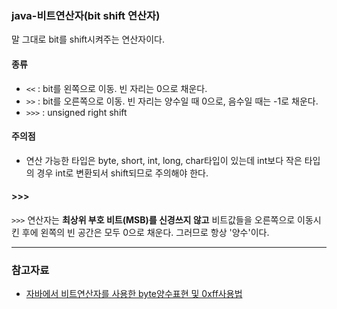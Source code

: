 ### java-비트연산자(bit shift 연산자)

말 그대로 bit를 shift시켜주는 연산자이다.

#### 종류
- `<<` : bit를 왼쪽으로 이동. 빈 자리는 0으로 채운다. 
- `>>` : bit를 오른쪽으로 이동. 빈 자리는 양수일 때 0으로, 음수일 때는 -1로 채운다.
- `>>>` : unsigned right shift

#### 주의점
- 연산 가능한 타입은 byte, short, int, long, char타입이 있는데 int보다 작은 타입의 경우 int로 변환되서 shift되므로 주의해야 한다.


#### >>>
`>>>` 연산자는 **최상위 부호 비트(MSB)를 신경쓰지 않고** 비트값들을 오른쪽으로 이동시킨 후에 왼쪽의 빈 공간은 모두 0으로 채운다. 그러므로 항상 '양수'이다.

-------------------------
### 참고자료
- [자바에서 비트연산자를 사용한 byte양수표현 및 0xff사용법](https://emflant.tistory.com/133)
